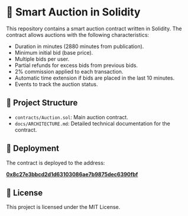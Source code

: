 # 🛒 Smart Auction in Solidity

This repository contains a smart auction contract written in Solidity. The contract allows auctions with the following characteristics:
- Duration in minutes (2880 minutes from publication).
- Minimum initial bid (base price).
- Multiple bids per user.
- Partial refunds for excess bids from previous bids.
- 2% commission applied to each transaction.
- Automatic time extension if bids are placed in the last 10 minutes.
- Events to track the auction status.

## 📁 Project Structure

- `contracts/Auction.sol`: Main auction contract.
- `docs/ARCHITECTURE.md`: Detailed technical documentation for the contract.

## 🚀 Deployment

The contract is deployed to the address:

**[0x8c27e3bbcd2d1d63103086ae7b9875dec6390fbf](https://etherscan.io/address/0x8c27e3bbcd2d1d63103086ae7b9875dec6390fbf)**

## 🔐 License

This project is licensed under the MIT License.
